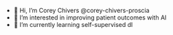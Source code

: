 - 👋 Hi, I’m Corey Chivers @corey-chivers-proscia
- 👀 I’m interested in improving patient outcomes with AI
- 🌱 I’m currently learning self-supervised dl


<!---
corey-chivers-proscia/corey-chivers-proscia is a ✨ special ✨ repository because its `README.md` (this file) appears on your GitHub profile.
You can click the Preview link to take a look at your changes.
--->
